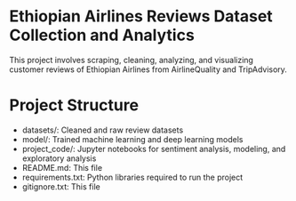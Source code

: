# Ethiopian Airlines Reviews Dataset Collection and Analytics

This project involves scraping, cleaning, analyzing, and visualizing customer reviews of Ethiopian Airlines from AirlineQuality and TripAdvisory.

# Project Structure

- datasets/: Cleaned and raw review datasets
- model/: Trained machine learning and deep learning models
- project_code/: Jupyter notebooks for sentiment analysis, modeling, and exploratory analysis
- README.md: This file
- requirements.txt: Python libraries required to run the project
- gitignore.txt: This file